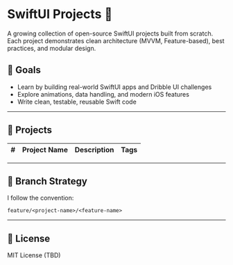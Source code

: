 # SwiftUI Projects 🚀

A growing collection of open-source SwiftUI projects built from scratch.  
Each project demonstrates clean architecture (MVVM, Feature-based), best practices, and modular design.

## 🎯 Goals
- Learn by building real-world SwiftUI apps and Dribble UI challenges
- Explore animations, data handling, and modern iOS features
- Write clean, testable, reusable Swift code

---

## 📁 Projects

| # | Project Name | Description | Tags |
|---|--------------|-------------|------|

---

## 🔀 Branch Strategy

I follow the convention:
```
feature/<project-name>/<feature-name>
```

---

## 📄 License

MIT License (TBD)

